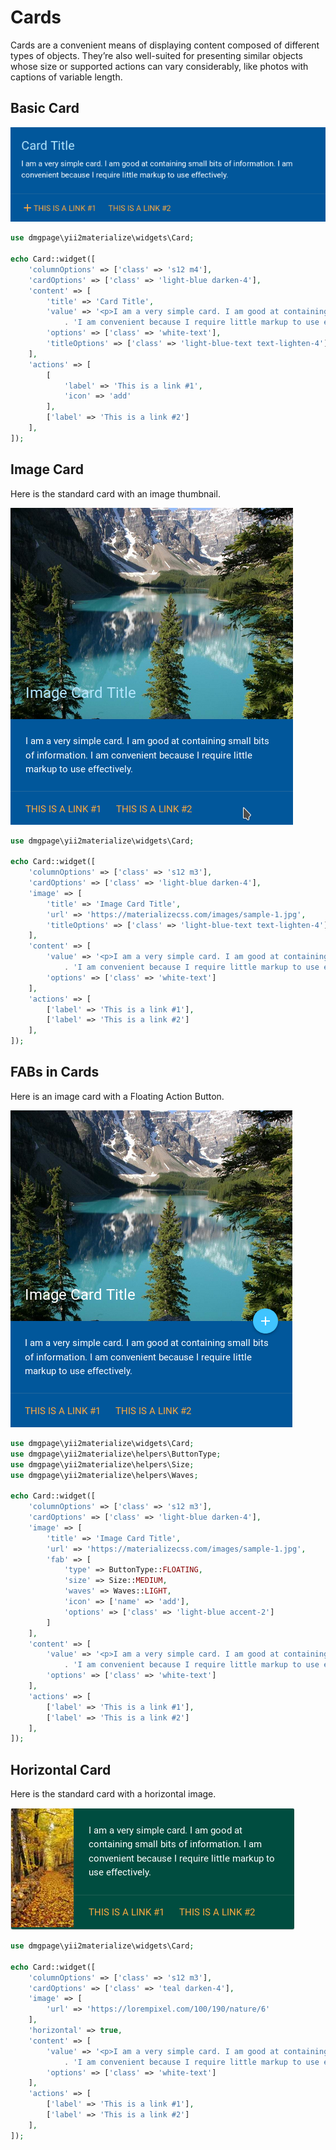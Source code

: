 
# Cards

Cards are a convenient means of displaying content composed of different types of objects. They’re also well-suited for presenting similar objects whose size or supported actions can vary considerably, like photos with captions of variable length.

## Basic Card

![Basic card](https://github.com/DMGPage/yii2-materialize/blob/master/doc/card/basic.png)

```php
use dmgpage\yii2materialize\widgets\Card;

echo Card::widget([
    'columnOptions' => ['class' => 's12 m4'],
    'cardOptions' => ['class' => 'light-blue darken-4'],
    'content' => [
        'title' => 'Card Title',
        'value' => '<p>I am a very simple card. I am good at containing small bits of information. '
            . 'I am convenient because I require little markup to use effectively.</p>',
        'options' => ['class' => 'white-text'],
        'titleOptions' => ['class' => 'light-blue-text text-lighten-4']
    ],
    'actions' => [
        [
            'label' => 'This is a link #1',
            'icon' => 'add'
        ],
        ['label' => 'This is a link #2']
    ],
]);
```

## Image Card

Here is the standard card with an image thumbnail.

![Image card](https://github.com/DMGPage/yii2-materialize/blob/master/doc/card/image.png)

```php
use dmgpage\yii2materialize\widgets\Card;

echo Card::widget([
    'columnOptions' => ['class' => 's12 m3'],
    'cardOptions' => ['class' => 'light-blue darken-4'],
    'image' => [
        'title' => 'Image Card Title',
        'url' => 'https://materializecss.com/images/sample-1.jpg',
        'titleOptions' => ['class' => 'light-blue-text text-lighten-4']
    ],
    'content' => [
        'value' => '<p>I am a very simple card. I am good at containing small bits of information. '
            . 'I am convenient because I require little markup to use effectively.</p>',
        'options' => ['class' => 'white-text']
    ],
    'actions' => [
        ['label' => 'This is a link #1'],
        ['label' => 'This is a link #2']
    ],
]);
```

## FABs in Cards

Here is an image card with a Floating Action Button. 

![FAB card](https://github.com/DMGPage/yii2-materialize/blob/master/doc/card/image-fab.png)

```php
use dmgpage\yii2materialize\widgets\Card;
use dmgpage\yii2materialize\helpers\ButtonType;
use dmgpage\yii2materialize\helpers\Size;
use dmgpage\yii2materialize\helpers\Waves;

echo Card::widget([
    'columnOptions' => ['class' => 's12 m3'],
    'cardOptions' => ['class' => 'light-blue darken-4'],
    'image' => [
        'title' => 'Image Card Title',
        'url' => 'https://materializecss.com/images/sample-1.jpg',
        'fab' => [
            'type' => ButtonType::FLOATING,
            'size' => Size::MEDIUM,
            'waves' => Waves::LIGHT,
            'icon' => ['name' => 'add'],
            'options' => ['class' => 'light-blue accent-2']
        ]
    ],
    'content' => [
        'value' => '<p>I am a very simple card. I am good at containing small bits of information. '
            . 'I am convenient because I require little markup to use effectively.</p>',
        'options' => ['class' => 'white-text']
    ],
    'actions' => [
        ['label' => 'This is a link #1'],
        ['label' => 'This is a link #2']
    ],
]);
```

## Horizontal Card

Here is the standard card with a horizontal image.

![Horizontal card](https://github.com/DMGPage/yii2-materialize/blob/master/doc/card/horizontal.png)

```php
use dmgpage\yii2materialize\widgets\Card;

echo Card::widget([
    'columnOptions' => ['class' => 's12 m3'],
    'cardOptions' => ['class' => 'teal darken-4'],
    'image' => [
        'url' => 'https://lorempixel.com/100/190/nature/6'
    ],
    'horizontal' => true,
    'content' => [
        'value' => '<p>I am a very simple card. I am good at containing small bits of information. '
            . 'I am convenient because I require little markup to use effectively.</p>',
        'options' => ['class' => 'white-text']
    ],
    'actions' => [
        ['label' => 'This is a link #1'],
        ['label' => 'This is a link #2']
    ],
]);
```